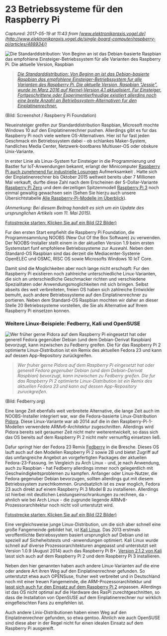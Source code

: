 # 23 Betriebssysteme für den Raspberry Pi

_Captured: 2017-05-19 at 11:43 from [www.elektronikpraxis.vogel.de](http://www.elektronikpraxis.vogel.de/single-board-computer/raspberry-pi/articles/488934/)_

![Die Standarddistribution: Von Beginn an ist das Debian-basierte Raspbian das empfohlene Einsteiger-Betriebssystem für alle Varianten des Raspberry Pi. Die aktuelle Version, Raspbian ](http://images.vogel.de/vogelonline/bdb/1004400/1004411/24.jpg)

> _[Die Standarddistribution: Von Beginn an ist das Debian-basierte Raspbian das empfohlene Einsteiger-Betriebssystem fur alle Varianten des Raspberry Pi. Die aktuelle Version, Raspbian "Jessie", wurde im Marz 2016 auf Kernel-Version 4.1 aktualisiert. Fur Einsteiger, Fortgeschrittene oder Experimentierfreudige existiert allerdins noch eine breite Anzahl an Betriebssystem-Alternativen fur den Einplatinenrechner.](http://www.elektronikpraxis.vogel.de/index.cfm?pid=11180&pk=1004411&type=article&fk=488934)_

(Bild: Screenshot / Raspberry Pi Foundation)

Neueinsteiger greifen zur Standarddistribution Raspbian, Microsoft mochte Windows 10 auf den Einplatinenrechner pushen. Allerdings gibt es fur das Raspberry Pi noch viele weitere OS-Alternativen. Hier ist fur fast jeden Geschmack ein Betriebssystem dabei - ob schlankes Maker-System, handliches Media Center, Netzwerk-bootbares Multiuser-OS oder obskure Unix-Variante.

In erster Linie als Linux-System fur Einsteiger in die Programmierung und Bastler fur IoT-Anwendungen bekannt, erlangt der Minicomputer [Raspberry Pi auch zunehmend fur industrielle Losungen](http://www.elektronikpraxis.vogel.de/hf/articles/526402/) Aufmerksamkeit . Hatte sich der Einplatinenrechner bis Oktober 2015 weltweit bereits uber 7 Millionen Mal verkauft, durfte diese Zahl nach dem Erscheinen der 5-Dollar-Variante [Raspberry Pi Zero](http://www.elektronikpraxis.vogel.de/embedded-computing/articles/514099/) und dem derzeitigen Spitzenmodell [Raspberry Pi 3](http://www.elektronikpraxis.vogel.de/embedded-computing/articles/523253/) noch einmal gewaltig gewachsen sein (Sehen Sie hierzu auch unsere Übersichtstabelle [Alle Raspberry-Pi-Modelle im Überblick](https://www.elektronikpraxis.vogel.de/index.cfm?pid=14967)).

_(Anmerkung: Bei diesem Beitrag handelt es sich um ein Update des ursprunglichen Artikels vom 11. Mai 2015)._

[ Fotostrecke starten: Klicken Sie auf ein Bild (22 Bilder) ](http://www.elektronikpraxis.vogel.de/index.cfm?pid=7525&pk=488934&fk=1004414&type=article)

Fur den ersten Start empfiehlt die Raspberry Pi Foundation, die Programmsammlung NOOBS (New Out Of the Box Software) zu verwenden. Der NOOBS-Installer stellt einem in der aktuellen Version 1.9 beim ersten Systemstart funf empfohlene Betriebssysteme zur Auswahl. Neben dem Standard-OS Raspbian sind das derzeit die Mediacenter-Systeme OpenELEC und OSMC, RISC OS sowie Microsofts Windows 10 IoT Core.

Damit sind die Moglichkeiten aber noch lange nicht erschopft: Fur den Raspberry Pi existieren noch zahlreiche unterschiedliche Linux-Varianten, die sich an unterschiedliche Geschmacker richten und verschiedene Spezialitaten oder Anwendungsmoglichkeiten mit sich bringen. Selbst abseits des weit verbreiteten, freien OS haben sich zahlreiche Entwickler bemuht, auch andere Betriebssysteme auf den Einplatinenrechner zu portieren. Neben dem Standard-OS Raspbian mochten wir daher an dieser Stelle 20 Betriebssysteme vorstellen, die Sie als Alternative auf Ihrem Raspberry Pi einsetzen konnen.

  


### Weitere Linux-Beispiele: Fedberry, Kali und OpenSUSE

![Wer früher gerne Pidora auf dem Raspberry Pi eingesetzt hat oder generell Fedora gegenüber Debian \(und dem Debian-Derivat Raspbian\) bevorzugt, kann inzwischen zu Fedberry greifen. Die für das Raspberry Pi 2 optimierte Linux-Distribution ist ein Remix des aktuellen Fedora 23 und kann auf dessen App-Repository zurückgreifen.](http://images.vogel.de/vogelonline/bdb/1004400/1004418/4.jpg)

> _Wer fruher gerne Pidora auf dem Raspberry Pi eingesetzt hat oder generell Fedora gegenuber Debian (und dem Debian-Derivat Raspbian) bevorzugt, kann inzwischen zu Fedberry greifen. Die fur das Raspberry Pi 2 optimierte Linux-Distribution ist ein Remix des aktuellen Fedora 23 und kann auf dessen App-Repository zuruckgreifen._

(Bild: Fedberry.org) 

Eine lange Zeit ebenfalls weit verbreitete Alternative, die lange Zeit auch im NOOBS-Installer integriert war, war die Fedora-basierte Linux-Distribution [Pidora](http://pidora.ca/). Diese Linux-Variante war ab 2014 auf die in den Raspberry-Pi-1-Modellen verwendete ARMv6-Architektur zugeschnitten. Allerdings wird Pidora bereits seit geraumer Zeit nicht mehr weiterentwickelt, so dass sich das OS bereits auf dem Raspberry Pi 2 nicht mehr vernunftig einsetzen ließ.

Dafur springt hier der Fedora 23 Remix [Fedberry](http://fedberry.org/) in die Bresche. Dieses OS lauft auch auf den Modellen Raspberry Pi 2 sowie 2B und bietet Zugriff auf das umfangreiche Angebot an vorgefertigten Packages der aktuellen Fedora-23-Fassung. Im Vergleich zu Arch Linux - und, je nach Anwendung, auch zu Raspbian - hat Fedberry allerdings immer noch gelegentlich mit Geschwindigkeitsproblemen zu kampfen. Anfanger oder Linux-Nutzer, die Fedora gegenuber Debian bevorzugen, sollten allerdings gut mit diesem Betriebssystem zurechtkommen. Grundsatzlich ist es zwar moglich, Fedora 23 auch direkt auf einem Raspberry Pi 3 Model B zu installieren. Allerdings ist hierbei mit deutlichen Leistungseinschrankungen zu rechnen, da - ahnlich wie bei Arch Linux - die zugrunde liegende ARMv8-Prozessorarchitektur noch nicht voll unterstutzt wird.

[ Fotostrecke starten: Klicken Sie auf ein Bild (22 Bilder) ](http://www.elektronikpraxis.vogel.de/index.cfm?pid=7525&pk=488934&fk=1004414&type=article)

Eine vergleichsweise junge Linux-Distribution, um die sich aber schnell eine große Fangemeinde gebildet hat, ist [Kali Linux](https://www.kali.org). Das 2013 erstmals veroffentlichte Betriebssystem basiert ursprunglich auf Debian und ist speziell auf Sicheheitstests und -anwendungen optimiert. Kali Linux wurde schnell auf diverse Prozessorarchitekturen angepasst und unterstutzt seit Version 1.0.9 (August 2014) auch das Raspberry Pi B+. [Version 2.1.2 von Kali](http://docs.kali.org/kali-on-arm/kali-linux-raspberry-pi2) lasst sich auch auf dem Raspberry Pi 2 und dem Raspberry Pi 3 installieren.

Neben den hier genannten haben auch andere Linux-Varianten auf die eine oder andere Art ihren Weg auf den Einplatinenrechner gefunden. So unterstutzt etwa auch OPENSuse, fruher weit verbreitet und in Deutschland noch mit einer treuen Fangemeinde, die ARM-Prozessorarchitektur und [lasst sich auch fur den Einsatz auf dem Raspberry Pi 2](https://en.opensuse.org/HCL:Raspberry_Pi2) anpassen. Allerdings ist das OS nicht optimal auf die Hardware des RasPi zurechtgeschnitten, so dass die Installation von OpenSUSE auf dem Einplatinenrechner nur wirklich eingefleischten Fans zu empfehlen ist.

Auch andere Linix-Distributionen haben einen Weg auf den Einplatinenrechner gefunden, so etwa gentoo. Ähnlich wie auch OpenSUSE sind diese aber in der Regel nicht fur einen idealen Einsatz auf dem Raspberry Pi ausgereift.
